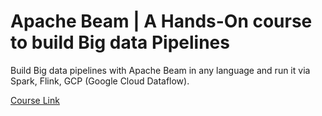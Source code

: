 # Apache Beam | A Hands-On course to build Big data Pipelines
Build Big data pipelines with Apache Beam in any language and run it via Spark, Flink, GCP (Google Cloud Dataflow).

<a href='https://www.udemy.com/course/apache-beam-a-hands-on-course-to-build-big-data-pipelines/'>Course Link</a>
